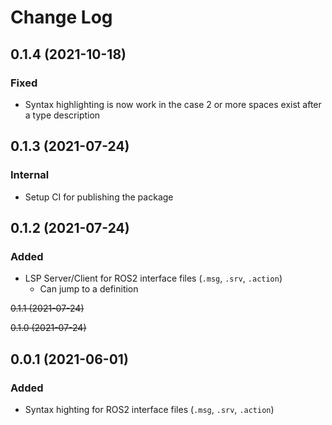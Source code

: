# Change Log

## 0.1.4 (2021-10-18)
### Fixed
- Syntax highlighting is now work in the case 2 or more spaces exist after a type description

## 0.1.3 (2021-07-24)
### Internal
- Setup CI for publishing the package

## 0.1.2 (2021-07-24)
### Added
- LSP Server/Client for ROS2 interface files (`.msg`, `.srv`, `.action`)
  - Can jump to a definition

~~0.1.1 (2021-07-24)~~

~~0.1.0 (2021-07-24)~~

## 0.0.1 (2021-06-01)
### Added
- Syntax highting for ROS2 interface files (`.msg`, `.srv`, `.action`)
